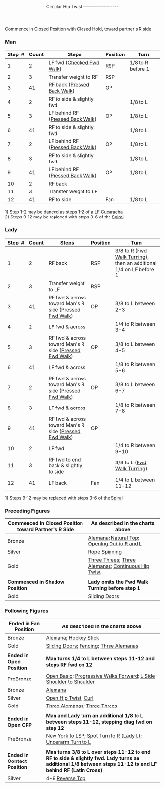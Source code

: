 <header>Circular Hip Twist
------------------

 </header>Commence in Closed Position with Closed Hold, toward partner's R side

### Man

 | **Step<span style="color:white">\_</span>\#** | **Count** | **Steps** | **Position** | **Turn** |
|---|---|---|---|---|
| 1 | 2 | LF fwd ([Checked Fwd Walk](../technique/cr_checked_fwd_walk.md)) | RSP | 1/8 to R before 1 |
| 2 | 3 | Transfer weight to RF | RSP |  |
| 3 | 41 | RF back ([Pressed Back Walk](../technique/cr_pressed__bwd_walk.md)) | OP |  |
| 4 | 2 | RF to side &amp; slightly fwd |  | 1/8 to L |
| 5 | 3 | LF behind RF ([Pressed Back Walk](../technique/cr_pressed__bwd_walk.md)) | OP | 1/8 to L |
| 6 | 41 | RF to side &amp; slightly fwd |  | 1/8 to L |
| 7 | 2 | LF behind RF ([Pressed Back Walk](../technique/cr_pressed__bwd_walk.md)) | OP | 1/8 to L |
| 8 | 3 | RF to side &amp; slightly fwd |  | 1/8 to L |
| 9 | 41 | LF behind RF ([Pressed Back Walk](../technique/cr_pressed__bwd_walk.md)) | OP | 1/8 to L |
| 10 | 2 | RF back |  |  |
| 11 | 3 | Transfer weight to LF |  |  |
| 12 | 41 | RF to side | Fan | 1/8 to L |

1\) Step 1-2 may be danced as steps 1-2 of a [LF Cucaracha](cucaracha.md)  
 2) Steps 9-12 may be replaced with steps 3-6 of the [Spiral](spiral.md)

### Lady

 | ****Step<span style="color:white">\_</span>\#**** | **Count** | **Steps** | **Position** | **Turn** |
|---|---|---|---|---|
| 1 | 2 | RF back | RSP | 3/8 to R ([Fwd Walk Turning](../technique/cr_fwd_walk_turning.md)), then an additional 1/4 on LF before 1 |
| 2 | 3 | Transfer weight to LF | RSP |  |
| 3 | 41 | RF fwd &amp; across toward Man's R side ([Pressed Fwd Walk](../technique/cr_pressed__fwd_walk.md)) | OP | 3/8 to L between 2-3 |
| 4 | 2 | LF fwd &amp; across |  | 1/4 to R between 3-4 |
| 5 | 3 | RF fwd &amp; across toward Man's R side ([Pressed Fwd Walk](../technique/cr_pressed__fwd_walk.md)) | OP | 3/8 to L between 4-5 |
| 6 | 41 | LF fwd &amp; across |  | 1/8 to R between 5-6 |
| 7 | 2 | RF fwd &amp; across toward Man's R side ([Pressed Fwd Walk](../technique/cr_pressed__fwd_walk.md)) | OP | 3/8 to L between 6-7 |
| 8 | 3 | LF fwd &amp; across |  | 1/8 to R between 7-8 |
| 9 | 41 | RF fwd &amp; across toward Man's R side ([Pressed Fwd Walk](../technique/cr_pressed__fwd_walk.md)) | OP |  |
| 10 | 2 | LF fwd |  | 1/4 to R between 9-10 |
| 11 | 3 | RF fwd to end back &amp; slightly to side |  | 3/8 to L ([Fwd Walk Turning](../technique/cr_fwd_walk_turning.md)) |
| 12 | 41 | LF back | Fan | 1/4 to L between 11-12 |

1\) Steps 9-12 may be replaced with steps 3-6 of the [Spiral](spiral.md)

### Preceding Figures

 | **Commenced in Closed Position toward Partner's R Side** | **As described in the charts above** |
|---|---|
| Bronze | [Alemana](alemana.md); [Natural Top](natural_top.md); [Opening Out to R and L](opening_out_LR.md) |
| Silver | [Rope Spinning](rope_spinning) |
| Gold | [Three Threes](three_threes.md); [Three Alemanas](three_alemanas.md); [Continuous Hip Twist](continuous_hip_twist.md) |
|  |  |
| **Commenced in Shadow Position** | **Lady omits the Fwd Walk Turning before step 1** |
| Gold | [Sliding Doors](sliding_doors.md) |

### Following Figures

 | **Ended in Fan Position** | **As described in the charts above** |
|---|---|
| Bronze | [Alemana](alemana.md); [Hockey Stick](hockey_stick.md) |
| Gold | [Sliding Doors](sliding_doors.md); [Fencing](fencing.md); [Three Alemanas](three_alemanas.md) |
|  |  |
| **Ended in Open Position** | **Man turns 1/4 to L between steps 11-12 and steps RF fwd on 12** |
| PreBronze | [Open Basic](open_basic.md); [Progressive Walks Forward](progressive_walks.md); [L Side Shoulder to Shoulder](shoulder_to_shoulder.md) |
| Bronze | [Alemana](alemana.md) |
| Silver | [Open Hip Twist](open_hip.md); [Curl](curl) |
| Gold | [Three Alemanas](three_alemanas.md); [Three Threes](three_threes.md) |
|  |  |
| **Ended in Open CPP** | **Man and Lady turn an additional 1/8 to L between steps 11-12, stepping diag fwd on step 12** |
| PreBronze | [New York to LSP](new_york.md); [Spot Turn to R (Lady L)](spot_turn.md); [Underarm Turn to L](underarm_turn.md) |
|  |  |
| **Ended in Contact Position** | **Man turns 3/8 to L over steps 11-12 to end RF to side &amp; slightly fwd. Lady turns an additional 1/8 between steps 11-12 to end LF behind RF (Latin Cross)** |
| Silver | 4-9 [Reverse Top](reverse_top.md) |